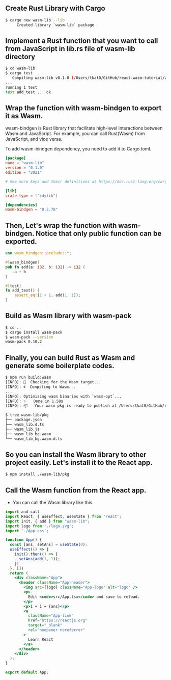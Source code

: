 ## Create Rust Library with Cargo
```bash
$ cargo new wasm-lib --lib
     Created library `wasm-lib` package
```

## Implement a Rust function that you want to call from JavaScript in lib.rs file of wasm-lib directory
```bash
$ cd wasm-lib
$ cargo test
   Compiling wasm-lib v0.1.0 (/Users/tkat0/GitHub/react-wasm-tutorial/wasm-lib)
...
running 1 test
test add_test ... ok
```

## Wrap the function with wasm-bindgen to export it as Wasm.
wasm-bindgen is Rust library that facilitate high-level interactions between Wasm and JavaScript. For example, you can call Rust(Wasm) from JavaScript, and vice versa.

To add wasm-bindgen dependency, you need to add it to Cargo.toml.
```toml
[package]
name = "wasm-lib"
version = "0.1.0"
edition = "2021"

# See more keys and their definitions at https://doc.rust-lang.org/cargo/reference/manifest.html

[lib]
crate-type = ["cdylib"]

[dependencies]
wasm-bindgen = "0.2.78"
```

## Then, Let's wrap the function with wasm-bindgen. Notice that only public function can be exported.
```rust
use wasm_bindgen::prelude::*;

#[wasm_bindgen]
pub fn add(a: i32, b: i32) -> i32 {
    a + b
}

#[test]
fn add_test() {
    assert_eq!(1 + 1, add(1, 1));
}

```

## Build as Wasm library with wasm-pack
```bash
$ cd ..
$ cargo install wasm-pack
$ wasm-pack --version
wasm-pack 0.10.2
```

## Finally, you can build Rust as Wasm and generate some boilerplate codes.
```bash
$ npm run build:wasm
[INFO]: 🎯  Checking for the Wasm target...
[INFO]: 🌀  Compiling to Wasm...
...
[INFO]: Optimizing wasm binaries with `wasm-opt`...
[INFO]: ✨   Done in 1.58s
[INFO]: 📦   Your wasm pkg is ready to publish at /Users/tkat0/GitHub/react-wasm-tutorial/wasm-lib/pkg.

```

```bash
$ tree wasm-lib/pkg
├── package.json
├── wasm_lib.d.ts
├── wasm_lib.js
├── wasm_lib_bg.wasm
└── wasm_lib_bg.wasm.d.ts
```

## So you can install the Wasm library to other project easily. Let's install it to the React app.
```bash
$ npm install ./wasm-lib/pkg
```

## Call the Wasm function from the React app.
- You can call the Wasm library like this.
```jsx
import and call
import React, { useEffect, useState } from 'react';
import init, { add } from "wasm-lib";
import logo from './logo.svg';
import './App.css';

function App() {
  const [ans, setAns] = useState(0);
  useEffect(() => {
    init().then(() => {
      setAns(add(1, 1));
    })
  }, [])
  return (
    <div className="App">
      <header className="App-header">
        <img src={logo} className="App-logo" alt="logo" />
        <p>
          Edit <code>src/App.tsx</code> and save to reload.
        </p>
        <p>1 + 1 = {ans}</p>
        <a
          className="App-link"
          href="https://reactjs.org"
          target="_blank"
          rel="noopener noreferrer"
        >
          Learn React
        </a>
      </header>
    </div>
  );
}

export default App;

```
